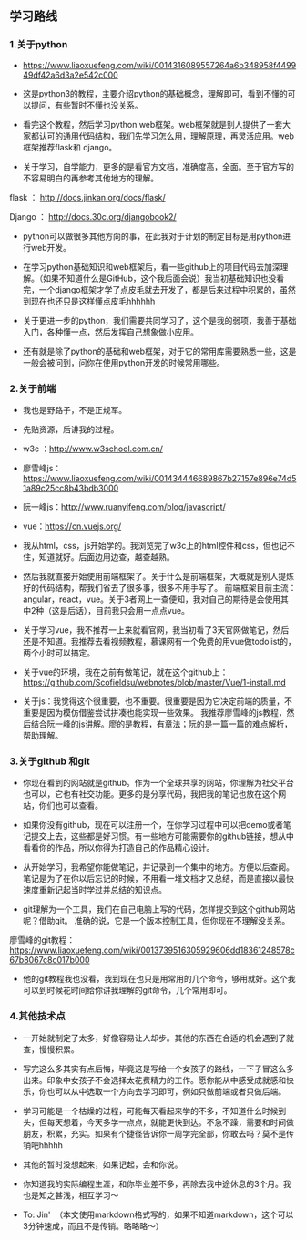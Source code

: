 ## 学习路线

### 1.关于python

- https://www.liaoxuefeng.com/wiki/0014316089557264a6b348958f449949df42a6d3a2e542c000

- 这是python3的教程，主要介绍python的基础概念，理解即可，看到不懂的可以提问，有些暂时不懂也没关系。

- 看完这个教程，然后学习python web框架。web框架就是别人提供了一套大家都认可的通用代码结构，我们先学习怎么用，理解原理，再灵活应用。web框架推荐flask和 django。

- 关于学习，自学能力，更多的是看官方文档，准确度高，全面。至于官方写的不容易明白的再参考其他地方的理解。

flask  ： http://docs.jinkan.org/docs/flask/

Django ：  http://docs.30c.org/djangobook2/


- python可以做很多其他方向的事，在此我对于计划的制定目标是用python进行web开发。

- 在学习python基础知识和web框架后，看一些github上的项目代码去加深理解。（如果不知道什么是GitHub，这个我后面会说）我当初基础知识也没看完，一个django框架才学了点皮毛就去开发了，都是后来过程中积累的，虽然到现在也还只是这样懂点皮毛hhhhhh

- 关于更进一步的python，我们需要共同学习了，这个是我的弱项，我善于基础入门，各种懂一点，然后发挥自己想象做小应用。 

- 还有就是除了python的基础和web框架，对于它的常用库需要熟悉一些，这是一般会被问到，问你在使用python开发的时候常用哪些。


### 2.关于前端

- 我也是野路子，不是正规军。

- 先贴资源，后讲我的过程。

- w3c  ：http://www.w3school.com.cn/

- 廖雪峰js： https://www.liaoxuefeng.com/wiki/001434446689867b27157e896e74d51a89c25cc8b43bdb3000

- 阮一峰js：http://www.ruanyifeng.com/blog/javascript/

- vue：https://cn.vuejs.org/

- 我从html，css，js开始学的。我浏览完了w3c上的html控件和css，但也记不住，知道就好。后面边用边查，越查越熟。

- 然后我就直接开始使用前端框架了。关于什么是前端框架，大概就是别人提炼好的代码结构，帮我们省去了很多事，很多不用手写了。 前端框架目前主流：angular，react，vue。关于3者网上一查便知，我对自己的期待是会使用其中2种（这是后话），目前我只会用一点点vue。

- 关于学习vue，我不推荐一上来就看官网，我当初看了3天官网做笔记，然后还是不知道。我推荐去看视频教程，慕课网有一个免费的用vue做todolist的，两个小时可以搞定。

- 关于vue的环境，我在之前有做笔记，就在这个github上：
  https://github.com/Scofieldsu/webnotes/blob/master/Vue/1-install.md

- 关于js：我觉得这个很重要，也不重要。很重要是因为它决定前端的质量，不重要是因为模仿借鉴尝试拼凑也能实现一些效果。 我推荐廖雪峰的js教程，然后结合阮一峰的js讲解。廖的是教程，有章法；阮的是一篇一篇的难点解析，帮助理解。

### 3.关于github 和git

 - 你现在看到的网站就是github。作为一个全球共享的网站，你理解为社交平台也可以，它也有社交功能。更多的是分享代码，我把我的笔记也放在这个网站，你们也可以查看。

 - 如果你没有github，现在可以注册一个，在你学习过程中可以把demo或者笔记提交上去，这些都是好习惯。有一些地方可能需要你的github链接，想从中看看你的作品，所以你得为打造自己的作品精心设计。

 - 从开始学习，我希望你能做笔记，并记录到一个集中的地方。方便以后查阅。笔记是为了在你以后忘记的时候，不用看一堆文档才又总结，而是直接以最快速度重新记起当时学过并总结的知识点。 

 - git理解为一个工具，我们在自己电脑上写的代码，怎样提交到这个github网站呢？借助git。 准确的说，它是一个版本控制工具，但你现在不理解没关系。

 廖雪峰的git教程： https://www.liaoxuefeng.com/wiki/0013739516305929606dd18361248578c67b8067c8c017b000

 - 他的git教程我也没看，我到现在也只是用常用的几个命令，够用就好。这个我可以到时候花时间给你讲我理解的git命令，几个常用即可。


 ### 4.其他技术点

- 一开始就制定了太多，好像容易让人却步。其他的东西在合适的机会遇到了就查，慢慢积累。

- 写完这么多其实有点后悔，毕竟这是写给一个女孩子的路线，一下子冒这么多出来。印象中女孩子不会选择太花费精力的工作。愿你能从中感受成就感和快乐，你也可以从中选取一个方向去学习即可，例如只做前端或者只做后端。

- 学习可能是一个枯燥的过程，可能每天看起来学的不多，不知道什么时候到头，但每天想着，今天多学一点点，就能更快到达。不急不躁，需要和时间做朋友，积累，充实。如果有个捷径告诉你一周学完全部，你敢去吗？莫不是传销吧hhhhh

- 其他的暂时没想起来，如果记起，会和你说。

- 你知道我的实际编程生涯，和你毕业差不多，再除去我中途休息的3个月。我也是知之甚浅，相互学习～
 
- To: Jin'  （本文使用markdown格式写的，如果不知道markdown，这个可以3分钟速成，而且不是传销。略略略～）
